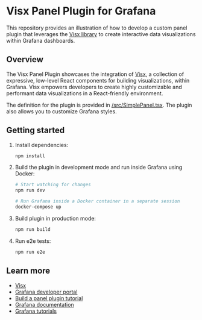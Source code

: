 # Visx Panel Plugin for Grafana

This repository provides an illustration of how to develop a custom panel plugin that leverages the [Visx library](https://github.com/airbnb/visx) to create interactive data visualizations within Grafana dashboards.

## Overview

The Visx Panel Plugin showcases the integration of [Visx](https://github.com/airbnb/visx), a collection of expressive, low-level React components for building visualizations, within Grafana. Visx empowers developers to create highly customizable and performant data visualizations in a React-friendly environment.

The definition for the plugin is provided in [/src/SimplePanel.tsx](https://github.com/grafana/grafana-plugin-examples/blob/main/examples/panel-visx/src/SimplePanel.tsx). The plugin also allows you to customize Grafana styles.

## Getting started

1. Install dependencies:

   ```bash
   npm install
   ```

2. Build the plugin in development mode and run inside Grafana using Docker:

   ```bash
   # Start watching for changes
   npm run dev

   # Run Grafana inside a Docker container in a separate session
   docker-compose up
   ```

3. Build plugin in production mode:

   ```bash
   npm run build
   ```

4. Run e2e tests:

   ```bash
   npm run e2e
   ```

## Learn more

- [Visx](https://github.com/airbnb/visx)
- [Grafana developer portal](https://grafana.com/developers)
- [Build a panel plugin tutorial](https://grafana.com/developers/plugin-tools/tutorials/build-a-panel-plugin)
- [Grafana documentation](https://grafana.com/docs/)
- [Grafana tutorials](https://grafana.com/tutorials/)
